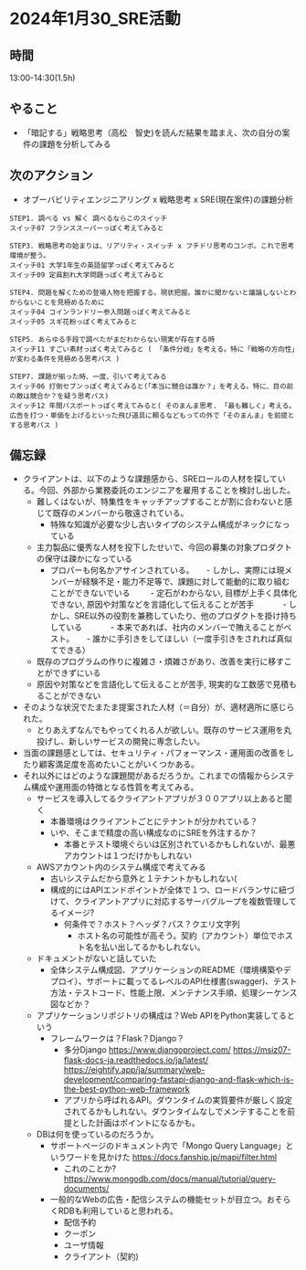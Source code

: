 # 2024年1月30_SRE活動

## 時間

13:00-14:30(1.5h)

## やること

- 「暗記する」戦略思考（高松　智史)を読んだ結果を踏まえ、次の自分の案件の課題を分析してみる

## 次のアクション

- オブーバビリティエンジニアリング x 戦略思考 x SRE(現在案件)の課題分析

```
STEP1. 調べる vs 解く 調べるならこのスイッチ
スイッチ07 フランススーパーっぽく考えてみると

STEP3. 戦略思考の始まりは、リアリティ・スイッチ x フチドリ思考のコンボ。これで思考環境が整う。
スイッチ01 大学1年生の英語留学っぽく考えてみると
スイッチ09 定員割れ大学問題っぽく考えてみると

STEP4. 問題を解くための登場人物を把握する。現状把握。誰かに聞かないと議論しないとわからないことを見極めるために
スイッチ04 コインランドリー参入問題っぽく考えてみると
スイッチ05 スギ花粉っぽく考えてみると

STEP5. あらゆる手段で調べたがまだわからない現実が存在する時
スイッチ11 すごい素材っぽく考えてみると ( 「条件分岐」を考える。特に「戦略の方向性」が変わる条件を見極める思考パス )

STEP7. 課題が揃った時、一度、引いて考えてみる
スイッチ06 打倒セブンっぽく考えてみると(「本当に競合は誰か？」を考える。特に、目の前の敵は競合か？を疑う思考パス)
スイッチ12 年間パスポートっぽく考えてみると( そのまんま思考. 「最も難しく」考える。広告を打つ・単価を上げるといった飛び道具に頼るなどもっての外で「そのまんま」を前提とする思考パス )
```

## 備忘録

- クライアントは、以下のような課題感から、SREロールの人材を探している。今回、外部から業務委託のエンジニアを雇用することを検討し出した。
  - 難しくはないが、特集性をキャッチアップすることが割に合わないと感じて既存のメンバーから敬遠されている。
    - 特殊な知識が必要な少し古いタイプのシステム構成がネックになっている
  - 主力製品に優秀な人材を投下したせいで、今回の募集の対象プロダクトの保守は疎かになっている
    - プロパーも何名かアサインされている。
    　  - しかし、実際には現メンバーが経験不足・能力不足等で、課題に対して能動的に取り組むことができないでいる
    　　    - 定石がわからない, 目標が上手く具体化できない, 原因や対策などを言語化して伝えることが苦手
　　　 - しかし、SRE以外の役割を兼務していたり、他のプロダクトを掛け持ちしている
　　　 - 本来であれば、社内のメンバーで賄えることがベスト。
　    - 誰かに手引きをしてほしい（一度手引きをされれば真似てできる）
   - 既存のプログラムの作りに複雑さ・煩雑さがあり、改善を実行に移すことができずにいる
    - 原因や対策などを言語化して伝えることが苦手, 現実的な工数感で見積もることができない
- そのような状況でたまたま提案された人材（＝自分）が、適材適所に感じられた。
   - とりあえずなんでもやってくれる人が欲しい。既存のサービス運用を丸投げし、新しいサービスの開発に専念したい。
- 当面の課題感としては、セキュリティ・パフォーマンス・運用面の改善をしたり顧客満足度を高めたいことがいくつかある。
- それ以外にはどのような課題間があるだろうか。これまでの情報からシステム構成や運用面の特徴となる性質を考えてみる。
  - サービスを導入してるクライアントアプリが３００アプリ以上あると聞く
    - 本番環境はクライアントごとにテナントが分かれている？
    - いや、そこまで精度の高い構成なのにSREを外注するか？
      - 本番とテスト環境ぐらいは区別されているかもしれないが、最悪アカウントは１つだけかもしれない
  - AWSアカウント内のシステム構成で考えてみる
    - 古いシステムだから意外と１テナントかもしれない(
    - 構成的にはAPIエンドポイントが全体で１つ、ロードバランサに紐づけて、クライアントアプリに対応するサーバグループを複数管理してるイメージ?
      - 何条件で？ホスト？ヘッダ？パス？クエリ文字列
        - ホスト名の可能性が高そう。契約（アカウント）単位でホスト名を払い出してるかもしれない。
  - ドキュメントがないと話していた
    - 全体システム構成図、アプリケーションのREADME（環境構築やデプロイ）、サポートに載ってるレベルのAPI仕様書(swagger)、テスト方法・テストコード、性能上限、メンテナンス手順、処理シーケンス図などか？
  - アプリケーションリポジトリの構成は？Web APIをPython実装してるという
    - フレームワークは？Flask？Django？
      - 多分Django https://www.djangoproject.com/ https://msiz07-flask-docs-ja.readthedocs.io/ja/latest/ https://eightify.app/ja/summary/web-development/comparing-fastapi-django-and-flask-which-is-the-best-python-web-framework
      - アプリから呼ばれるAPI。ダウンタイムの実質要件が厳しく設定されてるかもしれない。ダウンタイムなしでメンテすることを前提とした計画はポイントになるかも。
  - DBは何を使っているのだろうか。
    - サポートページのドキュメント内で「Mongo Query Language」というワードを見かけた https://docs.fanship.jp/mapi/filter.html
      - これのことか? https://www.mongodb.com/docs/manual/tutorial/query-documents/
    - 一般的なWebの広告・配信システムの機能セットが目立つ。おそらくRDBも利用していると思われる。
      - 配信予約
      - クーポン
      - ユーザ情報
      - クライアント（契約)



